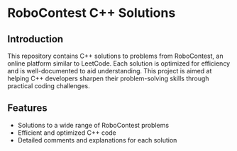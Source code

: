 # RoboContest C++ Solutions

## Introduction

This repository contains C++ solutions to problems from RoboContest, an online platform similar to LeetCode. Each solution is optimized for efficiency and is well-documented to aid understanding. This project is aimed at helping C++ developers sharpen their problem-solving skills through practical coding challenges.

## Features

- Solutions to a wide range of RoboContest problems
- Efficient and optimized C++ code
- Detailed comments and explanations for each solution
